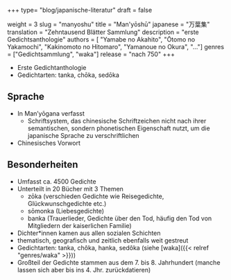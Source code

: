 +++
type= "blog/japanische-literatur"
draft = false

weight = 3
slug = "manyoshu"
title = "Man'yōshū"
japanese = "万葉集"
translation = "Zehntausend Blätter Sammlung"
description = "erste Gedichtsanthologie"
authors = [
  "Yamabe no Akahito",
  "Ōtomo no Yakamochi",
  "Kakinomoto no Hitomaro",
  "Yamanoue no Okura",
  "..."]
genres = ["Gedichtsammlung", "waka"]
release = "nach 750"
+++

- Erste Gedichtanthologie
- Gedichtarten: tanka, chōka, sedōka

## Sprache

- In Man’yōgana verfasst
  - Schriftsystem, das chinesische Schriftzeichen nicht nach ihrer semantischen, sondern phonetischen Eigenschaft nutzt, um die japanische Sprache zu verschriftlichen
- Chinesisches Vorwort

## Besonderheiten

- Umfasst ca. 4500 Gedichte
- Unterteilt in 20 Bücher mit 3 Themen
  - zōka (verschieden Gedichte wie Reisegedichte, Glückwunschgedichte etc.)
  - sōmonka (Liebesgedichte)
  - banka (Trauerlieder, Gedichte über den Tod, häufig den Tod von Mitgliedern der kaiserlichen Familie)
- Dichter*innen kamen aus allen sozialen Schichten
- thematisch, geografisch und zeitlich ebenfalls weit gestreut
- Gedichtarten: tanka, chôka, hanka, sedôka (siehe [waka]({{< relref "genres/waka" >}}))
- Großteil der Gedichte stammen aus dem 7. bis 8. Jahrhundert (manche lassen sich aber bis ins 4. Jhr. zurückdatieren)
